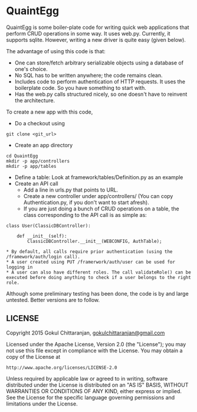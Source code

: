 # QuaintEgg #

QuaintEgg is some boiler-plate code for writing quick web applications that perform CRUD operations in some way.
It uses web.py. Currently, it supports sqlite. However, writing a new driver is quite easy (given below).

The advantage of using this code is that:
* One can store/fetch arbitrary serializable objects using a database of one's choice.
* No SQL has to be written anywhere; the code remains clean.
* Includes code to perform authentication of HTTP requests. It uses the boilerplate code. So you have something to start with.
* Has the web.py calls structured nicely, so one doesn't have to reinvent the architecture.

To create a new app with this code,

* Do a checkout using 

`git clone <git_url>`

* Create an app directory

```
cd QuaintEgg
mkdir -p app/controllers
mkdir -p app/tables
```

* Define a table: Look at framework/tables/Definition.py as an example
* Create an API call 
	* Add a line in urls.py that points to URL.
	* Create a new controller under app/controllers/ (You can copy Authentication.py, if you don't want to start afresh).
	* If you are just doing a bunch of CRUD operations on a table, the class corresponding to the API call is as simple as:


```
class User(ClassicDBController):

	def __init__(self):
		ClassicDBController.__init__(WEBCONFIG, AuthTable);
```

	* By default, all calls require prior authentication (using the /framework/auth/login call). 
	* A user created using PUT /framerwork/auth/user can be used for logging in
	* A user can also have different roles. The call validateRole() can be executed before doing anything to check if a user belongs to the right role.

Although some preliminary testing has been done, the code is by and large untested. 
Better versions are to follow.

## LICENSE ##

Copyright 2015 Gokul Chittaranjan, gokulchittaranjan@gmail.com

Licensed under the Apache License, Version 2.0 (the "License");
you may not use this file except in compliance with the License.
You may obtain a copy of the License at

    http://www.apache.org/licenses/LICENSE-2.0

Unless required by applicable law or agreed to in writing, software
distributed under the License is distributed on an "AS IS" BASIS,
WITHOUT WARRANTIES OR CONDITIONS OF ANY KIND, either express or implied.
See the License for the specific language governing permissions and
limitations under the License.